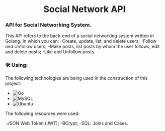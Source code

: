 <h1 align="center"> 
	Social Network API
</h1>

### API for Social Networking System.

This API refers to the back-end of a social networking system written in Golang. In which you can:
-Create, update, list, and delete users;
-Follow and Unfollow users;
-Make posts, list posts by whom the user follows, edit and delete posts;
-Like and Unfollow posts.

### 🛠 Using:

The following technologies are being used in the construction of this project:

- ![Go](https://img.shields.io/badge/go-%2300ADD8.svg?style=for-the-badge&logo=go&logoColor=white)
- ![MySQL](https://img.shields.io/badge/mysql-%2300f.svg?style=for-the-badge&logo=mysql&logoColor=white)
- ![Ubuntu](https://img.shields.io/badge/Ubuntu-E95420?style=for-the-badge&logo=ubuntu&logoColor=white)

The following resources were used:

-JSON Web Token (JWT);
-BCrypt;
-SQL: Joins and Cases.
